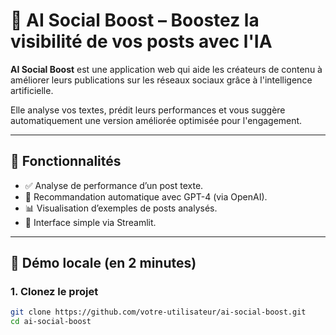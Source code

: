 # 🚀 AI Social Boost – Boostez la visibilité de vos posts avec l'IA

**AI Social Boost** est une application web qui aide les créateurs de contenu à améliorer leurs publications sur les réseaux sociaux grâce à l'intelligence artificielle.

Elle analyse vos textes, prédit leurs performances et vous suggère automatiquement une version améliorée optimisée pour l'engagement.

---

## 🧠 Fonctionnalités

- ✅ Analyse de performance d’un post texte.
- 🤖 Recommandation automatique avec GPT-4 (via OpenAI).
- 📊 Visualisation d’exemples de posts analysés.
- 🎯 Interface simple via Streamlit.

---

## 🔧 Démo locale (en 2 minutes)

### 1. Clonez le projet

```bash
git clone https://github.com/votre-utilisateur/ai-social-boost.git
cd ai-social-boost
